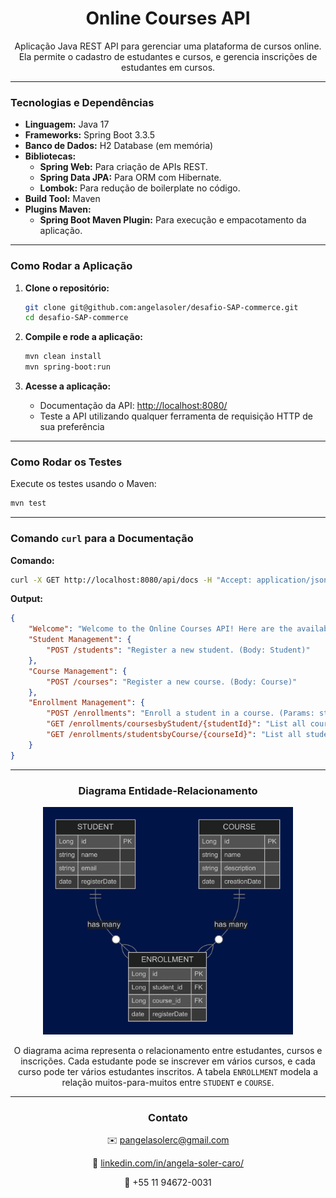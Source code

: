 <div align=center>
  
# **Online Courses API**



Aplicação Java REST API para gerenciar uma plataforma de cursos online. Ela permite o cadastro de estudantes e cursos, e gerencia inscrições de estudantes em cursos.
</div>

---

### **Tecnologias e Dependências**

- **Linguagem:** Java 17
- **Frameworks:** Spring Boot 3.3.5
- **Banco de Dados:** H2 Database (em memória)
- **Bibliotecas:**
  - **Spring Web:** Para criação de APIs REST.
  - **Spring Data JPA:** Para ORM com Hibernate.
  - **Lombok:** Para redução de boilerplate no código.
- **Build Tool:** Maven
- **Plugins Maven:**
  - **Spring Boot Maven Plugin:** Para execução e empacotamento da aplicação.

---

### **Como Rodar a Aplicação**

1. **Clone o repositório:**
   ```bash
   git clone git@github.com:angelasoler/desafio-SAP-commerce.git
   cd desafio-SAP-commerce
   ```

2. **Compile e rode a aplicação:**
   ```bash
   mvn clean install
   mvn spring-boot:run
   ```

3. **Acesse a aplicação:**
   - Documentação da API: [http://localhost:8080/](http://localhost:8080/api/docs)
   - Teste a API utilizando qualquer ferramenta de requisição HTTP de sua preferência
---

### **Como Rodar os Testes**

Execute os testes usando o Maven:
```bash
mvn test
```

---

### **Comando `curl` para a Documentação**

**Comando:**
```bash
curl -X GET http://localhost:8080/api/docs -H "Accept: application/json"
```

**Output:**
```json
{
    "Welcome": "Welcome to the Online Courses API! Here are the available endpoints:",
    "Student Management": {
        "POST /students": "Register a new student. (Body: Student)"
    },
    "Course Management": {
        "POST /courses": "Register a new course. (Body: Course)"
    },
    "Enrollment Management": {
        "POST /enrollments": "Enroll a student in a course. (Params: studentId, courseId)",
        "GET /enrollments/coursesbyStudent/{studentId}": "List all courses for a specific student.",
        "GET /enrollments/studentsbyCourse/{courseId}": "List all students for a specific course."
    }
}
```

---

<div align="center">
  
### **Diagrama Entidade-Relacionamento**

<img src="diagram.png" alt="ER Diagram" heith="400" width="400">

O diagrama acima representa o relacionamento entre estudantes, cursos e inscrições. Cada estudante pode se inscrever em vários cursos, e cada curso pode ter vários estudantes inscritos. A tabela `ENROLLMENT` modela a relação muitos-para-muitos entre `STUDENT` e `COURSE`.

</div>

--- 

<div align="center">
  
### **Contato**

✉️ pangelasolerc@gmail.com  

🔗 [linkedin.com/in/angela-soler-caro/](https://www.linkedin.com/in/angela-soler-caro/)

📱 +55 11 94672-0031
</div>
